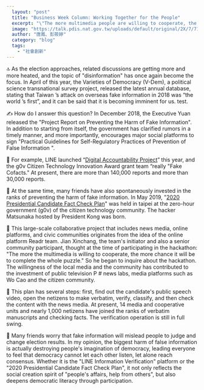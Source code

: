 ```yaml
---
  layout: "post"
  title: "Business Week Column: Working Together for the People"
  excerpt: "\"The more multimedia people are willing to cooperate, the more chances they have to complete this puzzle.\""
  image: "https://talk.pdis.nat.gov.tw/uploads/default/original/2X/7/7174287ad0e4063fdb6b84ac8882406c3c6805be.jpeg"
  author: "唐鳳、彭筱婷"
  category: "blog"
  tags: 
    - "社會創新"
---
```



 🔝 As the election approaches, related discussions are getting more and more heated, and the topic of "disinformation" has once again become the focus. In April of this year, the Varieties of Democracy (V-Dem), a political science transnational survey project, released the latest annual database, stating that Taiwan ’s attack on overseas fake information in 2018 was “the world ’s first”, and it can be said that it is becoming imminent for us. test. 

 ✍️ How do I answer this question? In December 2018, the Executive Yuan released the "Project Report on Preventing the Harm of Fake Information". In addition to starting from itself, the government has clarified rumors in a timely manner, and more importantly, encourages major social platforms to sign "Practical Guidelines for Self-Regulatory Practices of Prevention of False Information ". 

 🔢 For example, LINE launched “[Digital Accountability Project](https://fact-checker.line.me/)” this year, and the g0v Citizen Technology Innovation Award grant team “really "Fake Cofacts." At present, there are more than 140,000 reports and more than 30,000 reports. 

 🤹 At the same time, many friends have also spontaneously invested in the ranks of preventing the harm of fake information. In May 2019, "[2020 Presidential Candidate Fact Check Plan](https://www.readr.tw/project/fact-check-2020)" was held in taipei at the zero-hour government (g0v) of the citizen technology community. The hacker Matsunaka hosted by President Kong was born. 

 🧩 This large-scale collaborative project that includes news media, online platforms, and civic communities originates from the idea of the online platform Readr team. Jian Xinchang, the team's initiator and also a senior community participant, thought at the time of participating in the hackathon: "The more the multimedia is willing to cooperate, the more chance it will be to complete the whole puzzle." So he began to inquire about the hackathon. The willingness of the local media and the community has contributed to the investment of public television P # news labs, media platforms such as Wo Cao and the citizen community. 

 🚧 This plan has several steps: first, find out the candidate's public speech video, open the netizens to make verbatim, verify, classify, and then check the content with the news media. At present, 14 media and cooperative units and nearly 1,000 netizens have joined the ranks of verbatim manuscripts and checking facts. The verification operation is still in full swing. 

 🗽 Many friends worry that fake information will mislead people to judge and change election results. In my opinion, the biggest harm of false information is actually destroying people's imagination of democracy, leading everyone to feel that democracy cannot let each other listen, let alone reach consensus. Whether it is the "LINE Information Verification" platform or the "2020 Presidential Candidate Fact Check Plan", it not only reflects the social creation spirit of "people's affairs, help from others", but also deepens democratic literacy through participation. 
